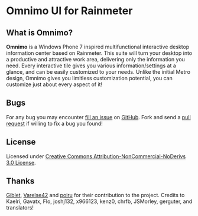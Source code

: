 Omnimo UI for Rainmeter
=======================


What is Omnimo?
---------------

**Omnimo** is a Windows Phone 7 inspired multifunctional interactive desktop information center based on Rainmeter. This suite will turn your desktop into a productive and attractive work area, delivering only the information you need. Every interactive tile gives you various information/settings at a glance, and can be easily customized to your needs. Unlike the initial Metro design, Omnimo gives you limitless customization potential, you can customize just about every aspect of it!

Bugs
----
For any bug you may encounter [fill an issue][bug] on [GitHub][ghp]. Fork and send a [pull request][pul] if willing to fix a bug you found!

[bug]: https://github.com/fediaFedia/Omnimo/issues
[ghp]: https://github.com/fediaFedia/Omnimo/
[pul]: https://github.com/fediaFedia/Omnimo/pull/new/master

License
-------
Licensed under [Creative Commons Attribution-NonCommercial-NoDerivs 3.0 License][lic].

[lic]: http://creativecommons.org/licenses/by-nc-nd/3.0/

Thanks
------
[Giblet][gib], [Varelse42][var] and [poiru][poi] for their contribution to the project.
Credits to Kaelri, Gavatx, Flo, joshj132, x966123, kenz0, chrfb, JSMorley, gerguter, and translators!

[gib]: http://taichou-henk.deviantart.com
[var]: http://varelse42.deviantart.com
[poi]: http://poiru.deviantart.com
